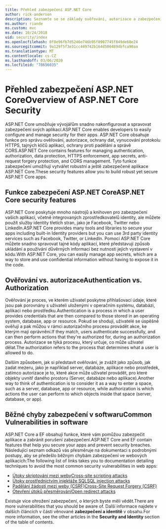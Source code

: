 ```yaml
---
title: Přehled zabezpečení ASP.NET Core
author: rick-anderson
description: Seznamte se se základy ověřování, autorizace a zabezpečení v ASP.NET Core.
ms.author: riande
ms.custom: mvc
ms.date: 10/24/2018
uid: security/index
ms.openlocfilehash: 0f8e96fb7d5246e746b95f8907745f849de60e24
ms.sourcegitcommit: 9a129f5f3e31cc449742b164d5004894bfca90aa
ms.translationtype: MT
ms.contentlocale: cs-CZ
ms.lasthandoff: 03/06/2020
ms.locfileid: "78656035"
---
```

# <a name="overview-of-aspnet-core-security"></a><span data-ttu-id="ea365-103">Přehled zabezpečení ASP.NET Core</span><span class="sxs-lookup"><span data-stu-id="ea365-103">Overview of ASP.NET Core Security</span></span>

<span data-ttu-id="ea365-104">ASP.NET Core umožňuje vývojářům snadno nakonfigurovat a spravovat zabezpečení svých aplikací.</span><span class="sxs-lookup"><span data-stu-id="ea365-104">ASP.NET Core enables developers to easily configure and manage security for their apps.</span></span> <span data-ttu-id="ea365-105">ASP.NET Core obsahuje funkce pro správu ověřování, autorizace, ochrany dat, vynucování protokolu HTTPS, tajných klíčů aplikací, ochrany proti padělání a správě CORS.</span><span class="sxs-lookup"><span data-stu-id="ea365-105">ASP.NET Core contains features for managing authentication, authorization, data protection, HTTPS enforcement, app secrets, anti-request forgery protection, and CORS management.</span></span> <span data-ttu-id="ea365-106">Tyto funkce zabezpečení umožňují vytvářet robustní a ještě zabezpečené aplikace ASP.NET Core.</span><span class="sxs-lookup"><span data-stu-id="ea365-106">These security features allow you to build robust yet secure ASP.NET Core apps.</span></span>

## <a name="aspnet-core-security-features"></a><span data-ttu-id="ea365-107">Funkce zabezpečení ASP.NET Core</span><span class="sxs-lookup"><span data-stu-id="ea365-107">ASP.NET Core security features</span></span>

<span data-ttu-id="ea365-108">ASP.NET Core poskytuje mnoho nástrojů a knihoven pro zabezpečení vašich aplikací, včetně integrovaných zprostředkovatelů identity, ale můžete použít služby identity třetích stran, jako je Facebook, Twitter nebo LinkedIn.</span><span class="sxs-lookup"><span data-stu-id="ea365-108">ASP.NET Core provides many tools and libraries to secure your apps including built-in Identity providers but you can use 3rd party identity services such as Facebook, Twitter, or LinkedIn.</span></span> <span data-ttu-id="ea365-109">Pomocí ASP.NET Core můžete snadno spravovat tajné kódy aplikací, které představují způsob ukládání a používání důvěrných informací bez nutnosti jejich vystavení v kódu.</span><span class="sxs-lookup"><span data-stu-id="ea365-109">With ASP.NET Core, you can easily manage app secrets, which are a way to store and use confidential information without having to expose it in the code.</span></span>

## <a name="authentication-vs-authorization"></a><span data-ttu-id="ea365-110">Ověřování vs. autorizace</span><span class="sxs-lookup"><span data-stu-id="ea365-110">Authentication vs. Authorization</span></span>

<span data-ttu-id="ea365-111">Ověřování je proces, ve kterém uživatel poskytne přihlašovací údaje, které jsou pak porovnány s uživateli uloženými v operačním systému, databázi, aplikaci nebo prostředku.</span><span class="sxs-lookup"><span data-stu-id="ea365-111">Authentication is a process in which a user provides credentials that are then compared to those stored in an operating system, database, app or resource.</span></span> <span data-ttu-id="ea365-112">Pokud se shodují, uživatelé se úspěšně ověřují a pak můžou v rámci autorizačního procesu provádět akce, ke kterým mají oprávnění.</span><span class="sxs-lookup"><span data-stu-id="ea365-112">If they match, users authenticate successfully, and can then perform actions that they're authorized for, during an authorization process.</span></span> <span data-ttu-id="ea365-113">Autorizace se týká procesu, který určuje, co může uživatel dělat.</span><span class="sxs-lookup"><span data-stu-id="ea365-113">The authorization refers to the process that determines what a user is allowed to do.</span></span>

<span data-ttu-id="ea365-114">Dalším způsobem, jak si představit ověřování, je zvážit jako způsob, jak zadat mezeru, jako je například server, databáze, aplikace nebo prostředek, zatímco autorizace je to, které akce může uživatel provádět, pro které objekty uvnitř daného prostoru (Server, databáze nebo aplikace).</span><span class="sxs-lookup"><span data-stu-id="ea365-114">Another way to think of authentication is to consider it as a way to enter a space, such as a server, database, app or resource, while authorization is which actions the user can perform to which objects inside that space (server, database, or app).</span></span>

## <a name="common-vulnerabilities-in-software"></a><span data-ttu-id="ea365-115">Běžné chyby zabezpečení v softwaru</span><span class="sxs-lookup"><span data-stu-id="ea365-115">Common Vulnerabilities in software</span></span>

<span data-ttu-id="ea365-116">ASP.NET Core a EF obsahují funkce, které vám pomůžou zabezpečit aplikace a zabránit porušení zabezpečení.</span><span class="sxs-lookup"><span data-stu-id="ea365-116">ASP.NET Core and EF contain features that help you secure your apps and prevent security breaches.</span></span> <span data-ttu-id="ea365-117">Následující seznam odkazů vás přesměruje na dokumentaci s podrobnými postupy, aby se předešlo běžným chybám zabezpečení ve webových aplikacích:</span><span class="sxs-lookup"><span data-stu-id="ea365-117">The following list of links takes you to documentation detailing techniques to avoid the most common security vulnerabilities in web apps:</span></span>

* [<span data-ttu-id="ea365-118">Útoky skriptování mezi weby</span><span class="sxs-lookup"><span data-stu-id="ea365-118">Cross-site scripting attacks</span></span>](xref:security/cross-site-scripting)
* [<span data-ttu-id="ea365-119">Útoky prostřednictvím injektáže SQL</span><span class="sxs-lookup"><span data-stu-id="ea365-119">SQL injection attacks</span></span>](/ef/core/querying/raw-sql)
* [<span data-ttu-id="ea365-120">Padělání žádostí mezi weby (CSRF)</span><span class="sxs-lookup"><span data-stu-id="ea365-120">Cross-Site Request Forgery (CSRF)</span></span>](xref:security/anti-request-forgery)
* [<span data-ttu-id="ea365-121">Otevření útoků přesměrování</span><span class="sxs-lookup"><span data-stu-id="ea365-121">Open redirect attacks</span></span>](xref:security/preventing-open-redirects)

<span data-ttu-id="ea365-122">Existuje více ohrožení zabezpečení, o kterých byste měli vědět.</span><span class="sxs-lookup"><span data-stu-id="ea365-122">There are more vulnerabilities that you should be aware of.</span></span> <span data-ttu-id="ea365-123">Další informace najdete v dalších článcích v části věnované **zabezpečení a identitě** v obsahu.</span><span class="sxs-lookup"><span data-stu-id="ea365-123">For more information, see the other articles in the **Security and Identity** section of the table of contents.</span></span>
